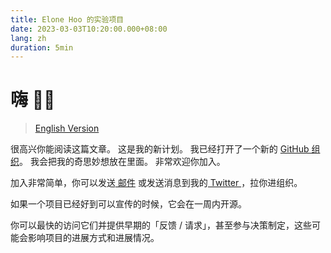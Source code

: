 ```yaml
---
title: Elone Hoo 的实验项目
date: 2023-03-03T10:20:00.000+08:00
lang: zh
duration: 5min
---
```


# 嗨 👋🏼

> [English Version](./wip-elonehoo.html)

很高兴你能阅读这篇文章。 这是我的新计划。 我已经打开了一个新的 [<span i-simple-icons-github /> GitHub 组织](https://github.com/wip-elonehoo)。 我会把我的奇思妙想放在里面。 非常欢迎你加入。

加入非常简单，你可以发送[<span i-cib-minutemailer /> 邮件](mailto:hi@elonehoo.me) 或发送消息到我的[<span i-simple-icons-twitter /> Twitter ](https://twitter.com/elonehoo)，拉你进组织。

如果一个项目已经好到可以宣传的时候，它会在一周内开源。

你可以最快的访问它们并提供早期的「反馈 / 请求」，甚至参与决策制定，这些可能会影响项目的进展方式和进展情况。
